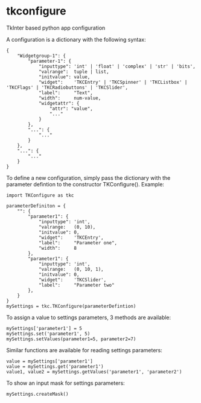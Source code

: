 # tkconfigure
TkInter based python app configuration

A configuration is a dictionary with the following syntax:

```
{
	"Widgetgroup-1": {
		"parameter-1": {
			"inputtype": 'int' | 'float' | 'complex' | 'str' | 'bits',
			"valrange":  tuple | list,
			"initvalue": value,
			"widget":    'TKCEntry' | 'TKCSpinner' | 'TKCListbox' | 'TKCFlags' | 'TKCRadiobuttons' | 'TKCSlider',
			"label":     "Text",
			"width":     num-value,
			"widgetattr": {
				"attr": "value",
				"..."
			}
		},
		"...": {
			"..."
		}
	},
	"...": {
		"..."
	}
}
```

To define a new configuration, simply pass the dictionary with the parameter defintion to the constructor TKConfigure(). Example:

```
import TKConfigure as tkc

parameterDefiniton = {
	"": {
		"parameter1": {
			"inputtype": 'int',
			"valrange:   (0, 10),
			"initvalue": 0,
			"widget":    'TKCEntry',
			"label":     "Parameter one",
			"width":     8 
		},
		"parameter1": {
			"inputtype": 'int',
			"valrange:   (0, 10, 1),
			"initvalue": 0,
			"widget":    'TKCSlider',
			"label":     "Parameter two"
		},
	}
}
mySettings = tkc.TKConfigure(parameterDefintion)
```

To assign a value to settings parameters, 3 methods are available:

```
mySettings['parameter1'] = 5
mySettings.set('parameter1', 5)
mySettings.setValues(parameter1=5, parameter2=7)
```

Similar functions are available for reading settings parameters:

```
value = mySettings['parameter1']
value = mySettings.get('parameter1')
value1, value2 = mySettings.getValues('parameter1', 'parameter2')
```

To show an input mask for settings parameters:

```
mySettings.createMask()
```
